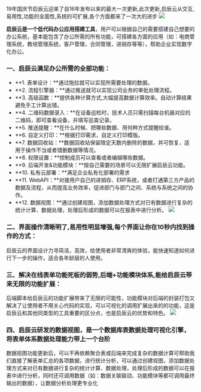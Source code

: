 19年国庆节启辰云迎来了自16年发布以来的最大一次更新,此次更新,启辰云从交互,易用性,功能的全面性,系统的可扩展,各个方面都来了一次大的进步
![](../img/2i1.gif)<br/>
   
**启辰云是一个低代码办公应用搭建工具**，用户可以根据自己的需要搭建自己想要的办公系统，基本能包含了办公所需的所有功能，可搭建各方面的应用（如：电商管理系统，教培管理系统，客户管理，合同管理，进销存等等），帮助企业实现数字化办公。

### 一、启辰云满足办公所需的全部功能：
* **1. 表单设计：**通过拖拉就可以实现所需要处理的数据。<br>
* **2. 流程引擎器：**通过推送就可以实现公司业务的审批处理流程。<br>
* **3. 高级函数：**提供各种计算方式,大幅提高数据计算效率。自动计算结果避免手工计算出错。<br>
* **4. 二维码数据录入：**在设备巡检时，技术人员只需扫描每台机器对应的二维码，即可查看设备，并填写巡查记录。<br>
* **5. 推送提醒：**在什么时候、把哪些数据、用何种方式提醒给谁。
* **6. 自定义打印：**根据打印需求，自定义打印模版。<br>
* **7. 数据回收站：**数据回收站保留限定天数内删除的数据，并可恢复，适用于操作不当或者错删数据等情况。<br>
* **8. 权限设置：**控制成员可以查看或者编辑哪些数据。<br>
* **9. 后端开发&功能模块：**按自己需要的场景可以无限扩展启辰云功能。<br>
* **10. 私有云部署：**满足企业私有化部署的需求<br>
* **11. WebAPI：**对接用户自己的进销存、ERP系统，或者打通第三方产品的数据及流程，从而提高业务效率，促进部门与部门之间、系统与系统之间的协作。<br>
* **12. 数据视图：**通过创建视图，添加数据处理方式对已有数据进行复杂的统计计算、数据处理，处理后形成的数据可以在报表中进行分析。
![](../img/2i2.png)<br/>

### 二、界面操作清晰明了,易用性明显增强,每个界面让你在10秒内找到操作的方式：
启辰云的界面设计力寻简洁，高效，给使用者非常清爽的体验，能快速知道如何进行下一步的操作，适合各年龄层的人使用。 

### 三、解决在线表单功能死板的弱势,后端+功能模块体系,能给启辰云带来无限的功能扩展：
后端脚本给启辰云的功能扩展带来了无限的可能性，功能模块对后端的封装打包又解决了让使用者不用关心代码的实现，可以可视化的调用扩展出来的的功能，这是启辰云和其他同类型的工具重要的区分点，也是启辰云的优势和特色。
![](../img/2i3.png)<br/>

### 四、启辰云研发的数据视图，是一个数据库表数据处理可视化引擎，将表单体系数据处理能力带上一个台阶
数据视图功能更新后，可以不再依赖聚合表或后端来完成复杂的数据计算可帮助我们直接了解表单汇总的各项数据，进行统计分析，可以通过创建视图，添加数据处理方式来对已有数据进行复杂的统计计算、数据处理，处理后形成的数据可以在报表中进行分析，同时还可调用数据（如：数据关联联动、功能模块等都可调用最终输出的数据），让数据分析处理更专业化



